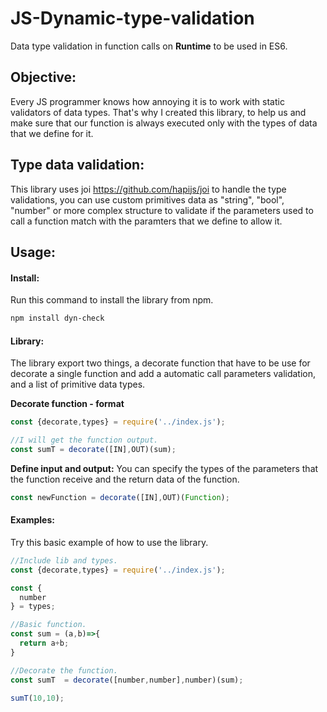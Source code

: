 # JS-Dynamic-type-validation

Data type validation in function calls on **Runtime** to be used in ES6.

## Objective:
Every JS programmer knows how annoying it is to work with static validators of data types. That's why I created this library, to help us and make sure that our function is always executed only with the types of data that we define for it.

## Type data validation:
This library uses joi https://github.com/hapijs/joi to handle the type validations, you can use custom primitives data as "string", "bool", "number" or more complex structure to validate if the parameters used to call a function match with the paramters that we define to allow it.

## Usage:

#### Install:

Run this command to install the library from npm.
```sh
npm install dyn-check
```
#### Library:
The library export two things, a decorate function that have to be use for decorate a single function and add a automatic call parameters validation, and a list of primitive data types.

**Decorate function - format**
```javascript
const {decorate,types} = require('../index.js');

//I will get the function output.
const sumT = decorate([IN],OUT)(sum);
```
**Define input and output:**
You can  specify the types of the parameters that the function receive and the return data of the function.
```javascript
const newFunction = decorate([IN],OUT)(Function);
```

#### Examples:
Try this basic example of how to use the library.

```javascript
//Include lib and types.
const {decorate,types} = require('../index.js');

const {
  number
} = types;

//Basic function.
const sum = (a,b)=>{
  return a+b;
}

//Decorate the function.
const sumT  = decorate([number,number],number)(sum);

sumT(10,10);
```
